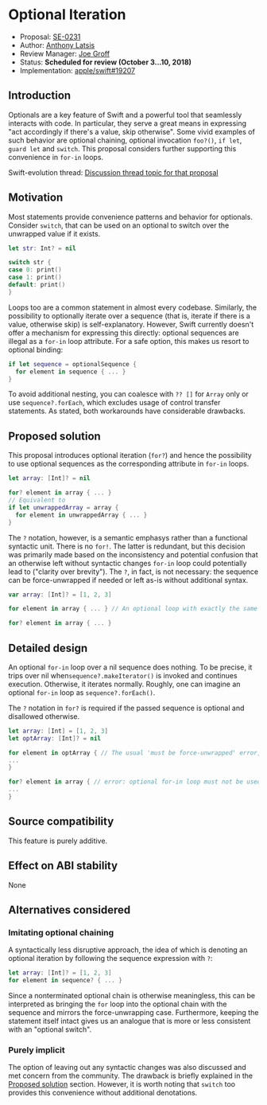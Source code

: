 # Optional Iteration

* Proposal: [SE-0231](0231-optional-iteration.md)
* Author: [Anthony Latsis](https://github.com/AnthonyLatsis)
* Review Manager: [Joe Groff](https://github.com/jckarter)
* Status: **Scheduled for review (October 3...10, 2018)**
* Implementation: [apple/swift#19207](https://github.com/apple/swift/pull/19207)

## Introduction

Optionals are a key feature of Swift and a powerful tool that seamlessly interacts with code. In particular, they serve a great means in expressing "act accordingly if there's a value, skip otherwise". Some vivid examples of such behavior are optional chaining, optional invocation `foo?()`, `if let`, `guard let` and `switch`. This proposal considers further supporting this convenience in `for-in` loops.

Swift-evolution thread: [Discussion thread topic for that proposal](https://forums.swift.org/t/another-try-at-allowing-optional-iteration/14376?u=anthonylatsis)

## Motivation

Most statements provide convenience patterns and behavior for optionals. Consider `switch`, that can be used on an optional to switch over the unwrapped value if it exists.

```swift
let str: Int? = nil

switch str {
case 0: print()
case 1: print()
default: print()
}
```

Loops too are a common statement in almost every codebase. Similarly, the possibility to optionally iterate over a sequence (that is, iterate if there is a value, otherwise skip) is self-explanatory. However, Swift currently doesn't offer a mechanism for expressing this directly: optional sequences are illegal as a `for-in` loop attribute. For a safe option, this makes us resort to optional binding:

```swift
if let sequence = optionalSequence {
  for element in sequence { ... }
}
```

To avoid additional nesting, you can coalesce with `?? []` for `Array` only or use `sequence?.forEach`, which excludes usage of control transfer statements. As stated, both workarounds have considerable drawbacks.

## Proposed solution

This proposal introduces optional iteration (`for?`) and hence the possibility to use optional sequences as the corresponding attribute in `for-in` loops. 

``` swift 
let array: [Int]? = nil

for? element in array { ... }
// Equivalent to
if let unwrappedArray = array {
  for element in unwrappedArray { ... }
}
```

The `?` notation, however, is a semantic emphasys rather than a functional syntactic unit. There is no `for!`. The latter is redundant, but this decision was primarily made based on the inconsistency and potential confusion that an otherwise left without syntactic changes `for-in` loop could potentially lead to ("clarity over brevity"). The `?`, in fact, is not necessary: the sequence can be force-unwrapped if needed or left as-is without additional syntax.

``` swift
var array: [Int]? = [1, 2, 3]

for element in array { ... } // An optional loop with exactly the same syntax is considered a source of confusion

for? element in array { ... }

```

## Detailed design

An optional `for-in` loop over a nil sequence does nothing. To be precise, it trips over nil when`sequence?.makeIterator()` is invoked and continues execution. Otherwise, it iterates normally. Roughly, one can imagine an optional `for-in` loop as `sequence?.forEach()`.

The `?` notation in `for?` is required if the passed sequence is optional and disallowed otherwise.
```swift
let array: [Int] = [1, 2, 3]
let optArray: [Int]? = nil

for element in optArray { // The usual 'must be force-unwrapped' error, but with the preffered fixit to use 'for?' 
...
}

for? element in array { // error: optional for-in loop must not be used on a non-optional sequence of type '[Int]'
...
}
```

## Source compatibility

This feature is purely additive.

## Effect on ABI stability

None

## Alternatives considered

### Imitating optional chaining

A syntactically less disruptive approach, the idea of which is denoting an optional iteration by following the sequence expression with `?`:

```swift 
let array: [Int]? = [1, 2, 3]
for element in sequence? { ... }
```
Since a nonterminated optional chain is otherwise meaningless, this can be interpreted as bringing the `for` loop into the optional chain with the sequence and mirrors the force-unwrapping case. Furthermore, keeping the statement itself intact gives us an analogue that is more or less consistent with an "optional switch". 

### Purely implicit

The option of leaving out any syntactic changes was also discussed and met concern from the community. The drawback is briefly explained in the [Proposed solution](#proposed-solution) section. However, it is worth noting that `switch` too provides this convenience without additional denotations.
